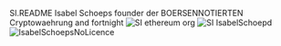 SI.README Isabel Schoeps founder der BOERSENNOTIERTEN Cryptowaehrung and fortnight
![SI ethereum org](https://github.com/SI-Ethereum-Organisation-Foundation/cuddly-fortnight/assets/127110010/9640a8b7-31a9-444d-882e-df1ec12b4466)
![SI IsabelSchoepd](https://github.com/SI-Ethereum-Organisation-Foundation/cuddly-fortnight/assets/127110010/e68be506-8ab4-4264-9529-b9fcfeb13bb8)
![IsabelSchoepsNoLicence](https://github.com/SI-Ethereum-Organisation-Foundation/cuddly-fortnight/assets/127110010/f5258ac2-95c6-4158-9fa1-ffa2f33c0fb4)
